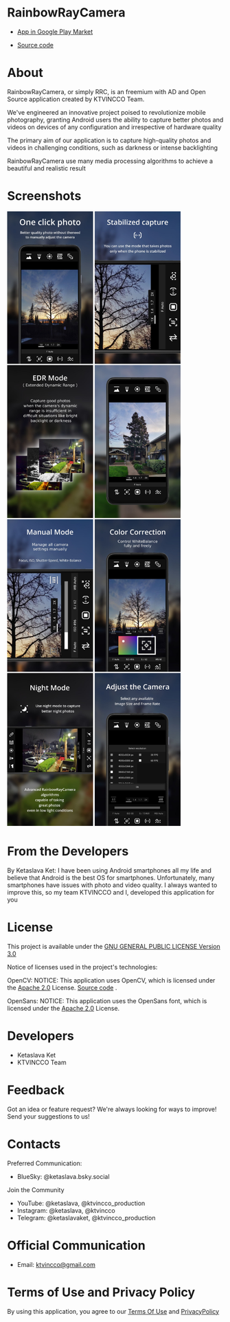 # RainbowRayCamera

* [App in Google Play Market](https://play.google.com/store/apps/details?id=com.ktvincco.rainbowraycamera)

* [Source code](https://github.com/ketaslava/rainbowraycamera-project)

# About

RainbowRayCamera, or simply RRC, is an freemium with AD and Open Source application created by KTVINCCO Team.

We've engineered an innovative project poised to revolutionize mobile photography, granting Android users the ability to capture better photos and videos on devices of any configuration and irrespective of hardware quality

The primary aim of our application is to capture high-quality photos and videos in challenging conditions, such as darkness or intense backlighting

RainbowRayCamera use many media processing algorithms to achieve a beautiful and realistic result

# Screenshots

<div>
  <img src="https://github.com/ketaslava/rainbowraycamera/blob/main/images/AppPreviewVertical.jpg" alt="drawing" width="200"/>
  <img src="https://github.com/ketaslava/rainbowraycamera/blob/main/images/AppPreviewVertical2.jpg" alt="drawing" width="200"/>
  <img src="https://github.com/ketaslava/rainbowraycamera/blob/main/images/AppPreviewVertical3.jpg" alt="drawing" width="200"/>
  <img src="https://github.com/ketaslava/rainbowraycamera/blob/main/images/AppPreviewVertical4.jpg" alt="drawing" width="200"/>
  <img src="https://github.com/ketaslava/rainbowraycamera/blob/main/images/AppPreviewVertical5.jpg" alt="drawing" width="200"/>
  <img src="https://github.com/ketaslava/rainbowraycamera/blob/main/images/AppPreviewVertical6.jpg" alt="drawing" width="200"/>
  <img src="https://github.com/ketaslava/rainbowraycamera/blob/main/images/AppPreviewVertical7.jpg" alt="drawing" width="200"/>
  <img src="https://github.com/ketaslava/rainbowraycamera/blob/main/images/AppPreviewVertical8.jpg" alt="drawing" width="200"/>
</div>

# From the Developers

By Ketaslava Ket:
I have been using Android smartphones all my life and believe that Android is the best OS for smartphones. Unfortunately, many smartphones have issues with photo and video quality. I always wanted to improve this, so my team KTVINCCO and I, developed this application for you

# License

This project is available under the [GNU GENERAL PUBLIC LICENSE Version 3.0](https://www.gnu.org/licenses/gpl-3.0.en.html#license-text)

Notice of licenses used in the project's technologies:

OpenCV:
NOTICE: This application uses OpenCV, which is licensed under the [Apache 2.0](https://www.apache.org/licenses/LICENSE-2.0") License. [Source code](https://github.com/opencv/opencv) .

OpenSans:
NOTICE: This application uses the OpenSans font, which is licensed under the [Apache 2.0](https://www.apache.org/licenses/LICENSE-2.0") License.

# Developers

* Ketaslava Ket
* KTVINCCO Team

# Feedback

Got an idea or feature request? We're always looking for ways to improve! Send your suggestions to us!

# Contacts

Preferred Communication:

* BlueSky: @ketaslava.bsky.social

Join the Community

* YouTube: @ketaslava, @ktvincco_production
* Instagram: @ketaslava, @ktvincco
* Telegram: @ketaslavaket, @ktvincco_production

# Official Communication

* Email: ktvincco@gmail.com

# Terms of Use and Privacy Policy

By using this application, you agree to our [Terms Of Use](https://sites.google.com/view/rainbowraycamera-termsofuse/home) and [PrivacyPolicy](https://sites.google.com/view/rainbowraycamera-privacypolicy/home)



